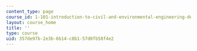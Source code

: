 ```yaml
---
content_type: page
course_id: 1-101-introduction-to-civil-and-environmental-engineering-design-i-fall-2006
layout: course_home
title: ''
type: course
uid: 357de97b-2e3b-6b14-c8b1-57d0fb58f4e2
---
```

